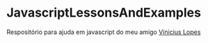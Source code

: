 # JavascriptLessonsAndExamples
Respositório para ajuda em javascript do meu amigo [Vinicius Lopes](https://github.com/viniciuslnunes)
